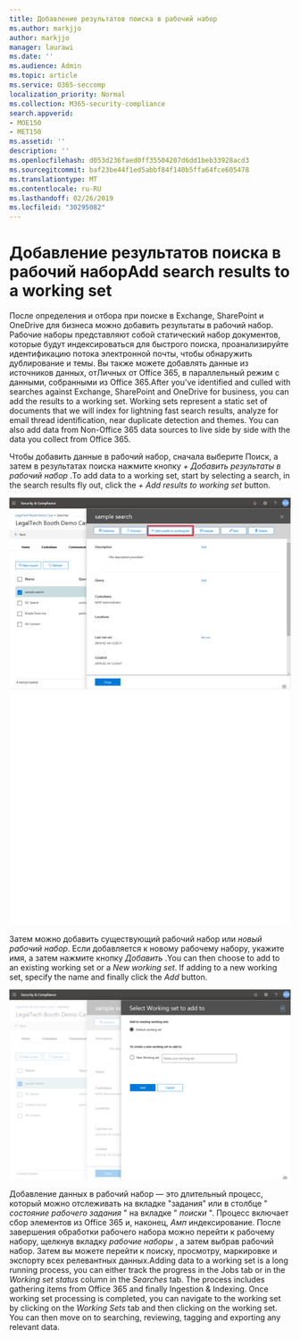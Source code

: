 ```yaml
---
title: Добавление результатов поиска в рабочий набор
ms.author: markjjo
author: markjjo
manager: laurawi
ms.date: ''
ms.audience: Admin
ms.topic: article
ms.service: O365-seccomp
localization_priority: Normal
ms.collection: M365-security-compliance
search.appverid:
- MOE150
- MET150
ms.assetid: ''
description: ''
ms.openlocfilehash: d053d236faed0ff35504207d6dd1beb33928acd3
ms.sourcegitcommit: baf23be44f1ed5abbf84f140b5ffa64fce605478
ms.translationtype: MT
ms.contentlocale: ru-RU
ms.lasthandoff: 02/26/2019
ms.locfileid: "30295082"
---
```

# <a name="add-search-results-to-a-working-set"></a><span data-ttu-id="abe7d-102">Добавление результатов поиска в рабочий набор</span><span class="sxs-lookup"><span data-stu-id="abe7d-102">Add search results to a working set</span></span>

<span data-ttu-id="abe7d-p101">После определения и отбора при поиске в Exchange, SharePoint и OneDrive для бизнеса можно добавить результаты в рабочий набор. Рабочие наборы представляют собой статический набор документов, которые будут индексироваться для быстрого поиска, проанализируйте идентификацию потока электронной почты, чтобы обнаружить дублирование и темы.  Вы также можете добавлять данные из источников данных, отЛичных от Office 365, в параллельный режим с данными, собранными из Office 365.</span><span class="sxs-lookup"><span data-stu-id="abe7d-p101">After you've identified and culled with searches against Exchange, SharePoint and OneDrive for business, you can add the results to a working set. Working sets represent a static set of documents that we will index for lightning fast search results, analyze for email thread identification, near duplicate detection and themes.  You can also add data from Non-Office 365 data sources to live side by side with the data you collect from Office 365.</span></span>

<span data-ttu-id="abe7d-106">Чтобы добавить данные в рабочий набор, сначала выберите Поиск, а затем в результатах поиска нажмите кнопку *+ Добавить результаты в рабочий набор* .</span><span class="sxs-lookup"><span data-stu-id="abe7d-106">To add data to a working set, start by selecting a search, in the search results fly out, click the *+ Add results to working set* button.</span></span>

![Добавление данных в рабочий набор](../media/c1b4fc00-7a15-4587-b9b0-ce594bb02e4d.png)

<span data-ttu-id="abe7d-p102">Затем можно добавить существующий рабочий набор или *новый рабочий набор*.  Если добавляется к новому рабочему набору, укажите имя, а затем нажмите кнопку *Добавить* .</span><span class="sxs-lookup"><span data-stu-id="abe7d-p102">You can then choose to add to an existing working set or a *New working set*.  If adding to a new working set, specify the name and finally click the *Add* button.</span></span>

![Выбор рабочего набора](../media/e8c6ab51-da8d-4c39-9b21-26bfdf453fb9.png)

<span data-ttu-id="abe7d-p103">Добавление данных в рабочий набор — это длительный процесс, который можно отслеживать на вкладке "задания" или в столбце " *состояние рабочего задания* " на вкладке " *поиски* ".  Процесс включает сбор элементов из Office 365 и, наконец, _Амп_ индексирование.  После завершения обработки рабочего набора можно перейти к рабочему набору, щелкнув вкладку *рабочие наборы* , а затем выбрав рабочий набор.  Затем вы можете перейти к поиску, просмотру, маркировке и экспорту всех релевантных данных.</span><span class="sxs-lookup"><span data-stu-id="abe7d-p103">Adding data to a working set is a long running process, you can either track the progress in the Jobs tab or in the *Working set status* column in the *Searches* tab.  The process includes gathering items from Office 365 and finally Ingestion & Indexing.  Once working set processing is completed, you can navigate to the working set by clicking on the *Working Sets* tab and then clicking on the working set.  You can then move on to searching, reviewing, tagging and exporting any relevant data.</span></span>